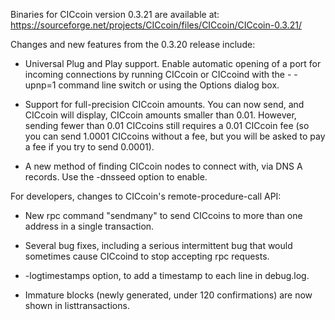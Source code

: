 Binaries for CICcoin version 0.3.21 are available at:
  https://sourceforge.net/projects/CICcoin/files/CICcoin/CICcoin-0.3.21/

Changes and new features from the 0.3.20 release include:

* Universal Plug and Play support.  Enable automatic opening of a port for incoming connections by running CICcoin or CICcoind with the - -upnp=1 command line switch or using the Options dialog box.

* Support for full-precision CICcoin amounts.  You can now send, and CICcoin will display, CICcoin amounts smaller than 0.01.  However, sending fewer than 0.01 CICcoins still requires a 0.01 CICcoin fee (so you can send 1.0001 CICcoins without a fee, but you will be asked to pay a fee if you try to send 0.0001).

* A new method of finding CICcoin nodes to connect with, via DNS A records. Use the -dnsseed option to enable.

For developers, changes to CICcoin's remote-procedure-call API:

* New rpc command "sendmany" to send CICcoins to more than one address in a single transaction.

* Several bug fixes, including a serious intermittent bug that would sometimes cause CICcoind to stop accepting rpc requests. 

* -logtimestamps option, to add a timestamp to each line in debug.log.

* Immature blocks (newly generated, under 120 confirmations) are now shown in listtransactions.
